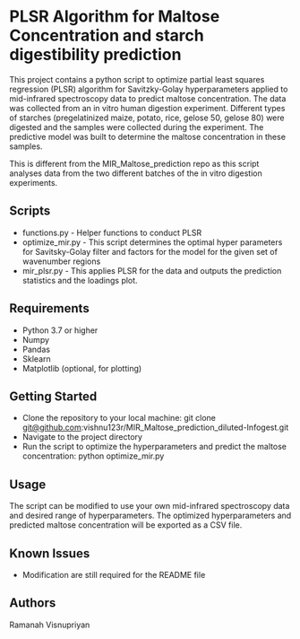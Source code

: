 # PLSR Algorithm for Maltose Concentration and starch digestibility prediction
This project contains a python script to optimize partial least squares regression (PLSR) algorithm for Savitzky-Golay hyperparameters applied to mid-infrared spectroscopy data to predict maltose concentration. The data was collected from an in vitro human digestion experiment. Different types of starches (pregelatinized maize, potato, rice, gelose 50, gelose 80) were digested and the samples were collected during the experiment. The predictive model was built to determine the maltose concentration in these samples. 

This is different from the MIR_Maltose_prediction repo as this script analyses data from the two different batches of the in vitro digestion experiments. 

## Scripts
- functions.py - Helper functions to conduct PLSR
- optimize_mir.py - This script determines the optimal hyper parameters for Savitsky-Golay filter and factors for the model for the given set of wavenumber regions
- mir_plsr.py - This applies PLSR for the data and outputs the prediction statistics and the loadings plot. 


## Requirements
- Python 3.7 or higher
- Numpy
- Pandas
- Sklearn
- Matplotlib (optional, for plotting)

## Getting Started
- Clone the repository to your local machine: git clone git@github.com:vishnu123r/MIR_Maltose_prediction_diluted-Infogest.git
- Navigate to the project directory
- Run the script to optimize the hyperparameters and predict the maltose concentration: python optimize_mir.py


## Usage
The script can be modified to use your own mid-infrared spectroscopy data and desired range of hyperparameters. The optimized hyperparameters and predicted maltose concentration will be exported as a CSV file.

## Known Issues
- Modification are still required for the README file

## Authors
Ramanah Visnupriyan
